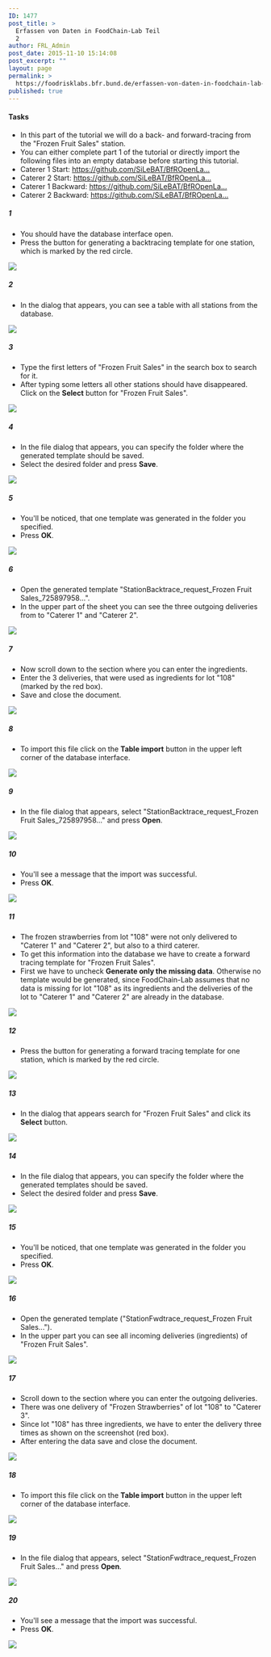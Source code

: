 ```yaml
---
ID: 1477
post_title: >
  Erfassen von Daten in FoodChain-Lab Teil
  2
author: FRL_Admin
post_date: 2015-11-10 15:14:08
post_excerpt: ""
layout: page
permalink: >
  https://foodrisklabs.bfr.bund.de/erfassen-von-daten-in-foodchain-lab-teil-2/
published: true
---
```

<h4>Tasks</h4>
<ul>
<li>In this part of the tutorial we will do a back- and forward-tracing from the "Frozen Fruit Sales" station.</li>
<li>You can either complete part 1 of the tutorial or directly import the following files into an empty database before starting this tutorial.</li>
<li>Caterer 1 Start: <a href="https://github.com/SiLeBAT/BfROpenLabResources/raw/master/GitHubPages/documents/Start_Tracing_Forward_Caterer1.xlsx" target="_blank">https://github.com/SiLeBAT/BfROpenLa...</a></li>
<li>Caterer 2 Start: <a href="https://github.com/SiLeBAT/BfROpenLabResources/raw/master/GitHubPages/documents/Start_Tracing_Forward_Caterer2.xlsx" target="_blank">https://github.com/SiLeBAT/BfROpenLa...</a></li>
<li>Caterer 1 Backward: <a href="https://github.com/SiLeBAT/BfROpenLabResources/raw/master/GitHubPages/documents/StationBacktrace_request_Caterer 1_-1839649003.xlsx" target="_blank">https://github.com/SiLeBAT/BfROpenLa...</a></li>
<li>Caterer 2 Backward: <a href="https://github.com/SiLeBAT/BfROpenLabResources/raw/master/GitHubPages/documents/StationBacktrace_request_Caterer 2_-530502898.xlsx" target="_blank">https://github.com/SiLeBAT/BfROpenLa...</a></li>
</ul>
<h5>1</h5>
<ul>
<li>You should have the database interface open.</li>
<li>Press the button for generating a backtracing template for one station, which is marked by the red circle.</li>
</ul>
<a href="https://github.com/SiLeBAT/BfROpenLabResources/raw/master/GitHubPages/documents/foodchainlab_datacollecting_2/1.png"><img class="aligncenter size-full" src="https://github.com/SiLeBAT/BfROpenLabResources/raw/master/GitHubPages/documents/foodchainlab_datacollecting_2/1.png"/></a>
<h5>2</h5>
<ul>
<li>In the dialog that appears, you can see a table with all stations from the database.</li>
</ul>
<a href="https://github.com/SiLeBAT/BfROpenLabResources/raw/master/GitHubPages/documents/foodchainlab_datacollecting_2/2.png"><img class="aligncenter size-full" src="https://github.com/SiLeBAT/BfROpenLabResources/raw/master/GitHubPages/documents/foodchainlab_datacollecting_2/2.png"/></a>
<h5>3</h5>
<ul>
<li>Type the first letters of "Frozen Fruit Sales" in the search box to search for it.</li>
<li>After typing some letters all other stations should have disappeared. Click on the <b>Select</b> button for "Frozen Fruit Sales".</li>
</ul>
<a href="https://github.com/SiLeBAT/BfROpenLabResources/raw/master/GitHubPages/documents/foodchainlab_datacollecting_2/3.png"><img class="aligncenter size-full" src="https://github.com/SiLeBAT/BfROpenLabResources/raw/master/GitHubPages/documents/foodchainlab_datacollecting_2/3.png"/></a>
<h5>4</h5>
<ul>
<li>In the file dialog that appears, you can specify the folder where the generated template should be saved.</li>
<li>Select the desired folder and press <b>Save</b>.</li>
</ul>
<a href="https://github.com/SiLeBAT/BfROpenLabResources/raw/master/GitHubPages/documents/foodchainlab_datacollecting_2/4.png"><img class="aligncenter size-full" src="https://github.com/SiLeBAT/BfROpenLabResources/raw/master/GitHubPages/documents/foodchainlab_datacollecting_2/4.png"/></a>
<h5>5</h5>
<ul>
<li>You'll be noticed, that one template was generated in the folder you specified.</li>
<li>Press <b>OK</b>.</li>
</ul>
<a href="https://github.com/SiLeBAT/BfROpenLabResources/raw/master/GitHubPages/documents/foodchainlab_datacollecting_2/5.png"><img class="aligncenter size-full" src="https://github.com/SiLeBAT/BfROpenLabResources/raw/master/GitHubPages/documents/foodchainlab_datacollecting_2/5.png"/></a>
<h5>6</h5>
<ul>
<li>Open the generated template "StationBacktrace_request_Frozen Fruit Sales_725897958...".</li>
<li>In the upper part of the sheet you can see the three outgoing deliveries from to "Caterer 1" and "Caterer 2".</li>
</ul>
<a href="https://github.com/SiLeBAT/BfROpenLabResources/raw/master/GitHubPages/documents/foodchainlab_datacollecting_2/6.png"><img class="aligncenter size-full" src="https://github.com/SiLeBAT/BfROpenLabResources/raw/master/GitHubPages/documents/foodchainlab_datacollecting_2/6.png"/></a>
<h5>7</h5>
<ul>
<li>Now scroll down to the section where you can enter the ingredients.</li>
<li>Enter the 3 deliveries, that were used as ingredients for lot "108" (marked by the red box).</li>
<li>Save and close the document.</li>
</ul>
<a href="https://github.com/SiLeBAT/BfROpenLabResources/raw/master/GitHubPages/documents/foodchainlab_datacollecting_2/7.png"><img class="aligncenter size-full" src="https://github.com/SiLeBAT/BfROpenLabResources/raw/master/GitHubPages/documents/foodchainlab_datacollecting_2/7.png"/></a>
<h5>8</h5>
<ul>
<li>To import this file click on the <b>Table import</b> button in the upper left corner of the database interface.</li>
</ul>
<a href="https://github.com/SiLeBAT/BfROpenLabResources/raw/master/GitHubPages/documents/foodchainlab_datacollecting_2/8.png"><img class="aligncenter size-full" src="https://github.com/SiLeBAT/BfROpenLabResources/raw/master/GitHubPages/documents/foodchainlab_datacollecting_2/8.png"/></a>
<h5>9</h5>
<ul>
<li>In the file dialog that appears, select "StationBacktrace_request_Frozen Fruit Sales_725897958..." and press <b>Open</b>.</li>
</ul>
<a href="https://github.com/SiLeBAT/BfROpenLabResources/raw/master/GitHubPages/documents/foodchainlab_datacollecting_2/9.png"><img class="aligncenter size-full" src="https://github.com/SiLeBAT/BfROpenLabResources/raw/master/GitHubPages/documents/foodchainlab_datacollecting_2/9.png"/></a>
<h5>10</h5>
<ul>
<li>You'll see a message that the import was successful.</li>
<li>Press <b>OK</b>.</li>
</ul>
<a href="https://github.com/SiLeBAT/BfROpenLabResources/raw/master/GitHubPages/documents/foodchainlab_datacollecting_2/10.png"><img class="aligncenter size-full" src="https://github.com/SiLeBAT/BfROpenLabResources/raw/master/GitHubPages/documents/foodchainlab_datacollecting_2/10.png"/></a>
<h5>11</h5>
<ul>
<li>The frozen strawberries from lot "108" were not only delivered to "Caterer 1" and "Caterer 2", but also to a third caterer.</li>
<li>To get this information into the database we have to create a forward tracing template for "Frozen Fruit Sales".</li>
<li>First we have to uncheck <b>Generate only the missing data</b>. Otherwise no template would be generated, since FoodChain-Lab assumes that no data is missing for lot "108" as its ingredients and the deliveries of the lot to "Caterer 1" and "Caterer 2" are already in the database.</li>
</ul>
<a href="https://github.com/SiLeBAT/BfROpenLabResources/raw/master/GitHubPages/documents/foodchainlab_datacollecting_2/11.png"><img class="aligncenter size-full" src="https://github.com/SiLeBAT/BfROpenLabResources/raw/master/GitHubPages/documents/foodchainlab_datacollecting_2/11.png"/></a>
<h5>12</h5>
<ul>
<li>Press the button for generating a forward tracing template for one station, which is marked by the red circle.</li>
</ul>
<a href="https://github.com/SiLeBAT/BfROpenLabResources/raw/master/GitHubPages/documents/foodchainlab_datacollecting_2/12.png"><img class="aligncenter size-full" src="https://github.com/SiLeBAT/BfROpenLabResources/raw/master/GitHubPages/documents/foodchainlab_datacollecting_2/12.png"/></a>
<h5>13</h5>
<ul>
<li>In the dialog that appears search for "Frozen Fruit Sales" and click its <b>Select</b> button.</li>
</ul>
<a href="https://github.com/SiLeBAT/BfROpenLabResources/raw/master/GitHubPages/documents/foodchainlab_datacollecting_2/13.png"><img class="aligncenter size-full" src="https://github.com/SiLeBAT/BfROpenLabResources/raw/master/GitHubPages/documents/foodchainlab_datacollecting_2/13.png"/></a>
<h5>14</h5>
<ul>
<li>In the file dialog that appears, you can specify the folder where the generated templates should be saved.</li>
<li>Select the desired folder and press <b>Save</b>.</li>
</ul>
<a href="https://github.com/SiLeBAT/BfROpenLabResources/raw/master/GitHubPages/documents/foodchainlab_datacollecting_2/14.png"><img class="aligncenter size-full" src="https://github.com/SiLeBAT/BfROpenLabResources/raw/master/GitHubPages/documents/foodchainlab_datacollecting_2/14.png"/></a>
<h5>15</h5>
<ul>
<li>You'll be noticed, that one template was generated in the folder you specified.</li>
<li>Press <b>OK</b>.</li>
</ul>
<a href="https://github.com/SiLeBAT/BfROpenLabResources/raw/master/GitHubPages/documents/foodchainlab_datacollecting_2/15.png"><img class="aligncenter size-full" src="https://github.com/SiLeBAT/BfROpenLabResources/raw/master/GitHubPages/documents/foodchainlab_datacollecting_2/15.png"/></a>
<h5>16</h5>
<ul>
<li>Open the generated template ("StationFwdtrace_request_Frozen Fruit Sales...").</li>
<li>In the upper part you can see all incoming deliveries (ingredients) of "Frozen Fruit Sales".</li>
</ul>
<a href="https://github.com/SiLeBAT/BfROpenLabResources/raw/master/GitHubPages/documents/foodchainlab_datacollecting_2/16.png"><img class="aligncenter size-full" src="https://github.com/SiLeBAT/BfROpenLabResources/raw/master/GitHubPages/documents/foodchainlab_datacollecting_2/16.png"/></a>
<h5>17</h5>
<ul>
<li>Scroll down to the section where you can enter the outgoing deliveries.</li>
<li>There was one delivery of "Frozen Strawberries" of lot "108" to "Caterer 3".</li>
<li>Since lot "108" has three ingredients, we have to enter the delivery three times as shown on the screenshot (red box).</li>
<li>After entering the data save and close the document.</li>
</ul>
<a href="https://github.com/SiLeBAT/BfROpenLabResources/raw/master/GitHubPages/documents/foodchainlab_datacollecting_2/17.png"><img class="aligncenter size-full" src="https://github.com/SiLeBAT/BfROpenLabResources/raw/master/GitHubPages/documents/foodchainlab_datacollecting_2/17.png"/></a>
<h5>18</h5>
<ul>
<li>To import this file click on the <b>Table import</b> button in the upper left corner of the database interface.</li>
</ul>
<a href="https://github.com/SiLeBAT/BfROpenLabResources/raw/master/GitHubPages/documents/foodchainlab_datacollecting_2/18.png"><img class="aligncenter size-full" src="https://github.com/SiLeBAT/BfROpenLabResources/raw/master/GitHubPages/documents/foodchainlab_datacollecting_2/18.png"/></a>
<h5>19</h5>
<ul>
<li>In the file dialog that appears, select "StationFwdtrace_request_Frozen Fruit Sales..." and press <b>Open</b>.</li>
</ul>
<a href="https://github.com/SiLeBAT/BfROpenLabResources/raw/master/GitHubPages/documents/foodchainlab_datacollecting_2/19.png"><img class="aligncenter size-full" src="https://github.com/SiLeBAT/BfROpenLabResources/raw/master/GitHubPages/documents/foodchainlab_datacollecting_2/19.png"/></a>
<h5>20</h5>
<ul>
<li>You'll see a message that the import was successful.</li>
<li>Press <b>OK</b>.</li>
</ul>
<a href="https://github.com/SiLeBAT/BfROpenLabResources/raw/master/GitHubPages/documents/foodchainlab_datacollecting_2/20.png"><img class="aligncenter size-full" src="https://github.com/SiLeBAT/BfROpenLabResources/raw/master/GitHubPages/documents/foodchainlab_datacollecting_2/20.png"/></a>